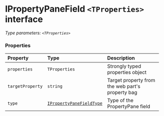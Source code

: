 # IPropertyPaneField `<TProperties>` interface



_Type parameters: `<TProperties>`_






### Properties

| Property	   | Type	| Description|
|:-------------|:-------|:-----------|
|`properties`      | `TProperties` | Strongly typed properties object |
|`targetProperty`      | `string` | Target property from the web part's property bag |
|`type`      | [`IPropertyPaneFieldType`](ipropertypanefieldtype.md) | Type of the PropertyPane field |




